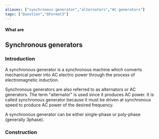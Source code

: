 ```yaml
---
aliases: ["synchronous generator","alternators","AC generators"]
tags: ["Question","QFormat3"]
---
```


#### What are
## Synchronous generators
### Introduction
A synchronous generator is a synchronous machine which converts mechanical power into AC electric power through the process of electromagnetic induction.

Synchronous generators are also referred to as alternators or AC generators. The term "alternator" is used since it produces AC power. It is called synchronous generator because it must be driven at synchronous speed to produce AC power of the desired frequency.

A synchronous generator can be either single-phase or poly-phase (generally 3phase).

### Construction

